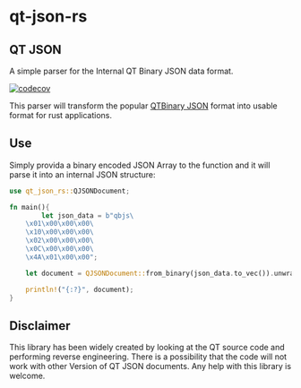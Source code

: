 # qt-json-rs

## QT JSON

A simple parser for the Internal QT Binary JSON data format.

[![codecov](https://codecov.io/gh/TheDome/qt-json-rs/branch/develop/graph/badge.svg?token=UEOUE3V3RM)](https://codecov.io/gh/TheDome/qt-json-rs)

This parser will transform the popular
[QTBinary JSON](https://doc.qt.io/qt-6.2/qbinaryjson.html#toBinaryData)
format into usable format for rust applications.

## Use

Simply provida a binary encoded JSON Array to the function and it will parse it into an
internal JSON structure:

```rust
use qt_json_rs::QJSONDocument;

fn main(){
        let json_data = b"qbjs\
    \x01\x00\x00\x00\
    \x10\x00\x00\x00\
    \x02\x00\x00\x00\
    \x0C\x00\x00\x00\
    \x4A\x01\x00\x00";

    let document = QJSONDocument::from_binary(json_data.to_vec()).unwrap();

    println!("{:?}", document);
}
```

## Disclaimer

This library has been widely created by looking at the QT source code and performing reverse
engineering.
There is a possibility that the code will not work with other Version of QT JSON documents.
Any help with this library is welcome.
